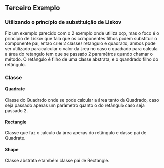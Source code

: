 ## Terceiro Exemplo

### Utilizando o princípio de substituição de Liskov 

Fiz um exemplo parecido com o 2 exemplo onde utiliza ocp, mas o foco é o princípio de Liskov que fala que os componentes filhos podem substituir o componente pai, então criei 2 classes retângulo e quadrado, ambos pode ser utilizado para calcular o valor da área no caso o quadrado para calcula a área do retangulo tem que se passado 2 paramêtros quando chamar o método. O retângulo é filho de uma classe abstrata, e o quandrado filho do retângulo.

### Classe 

#### Quadrate 
Classe do Quadrado onde se pode calcular a área tanto da Quadrado, caso seja passado apenas um parâmetro quanto o do retângulo caso seja passado 2.

#### Rectangle
Classe que faz o calculo da área apenas do retângulo e classe pai de Quadrate.

#### Shape 
Classe abstrata e também classe pai de Rectangle.
